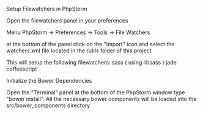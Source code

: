 Setup Filewatchers in PhpStorm

Open the filewatchers panel in your preferences

Menu PhpStorm
    -> Preferences
        -> Tools
            -> File Watchers
            
at the bottom of the panel click on the "Import" icon and select the
watchers.xml file located in the /utils folder of this project

This will setup the following filewatchers:
    sass ( using libsass )
    jade
    coffeescript
                
Initialize the Bower Dependencies

Open the "Terminal" panel at the bottom of the PhpStorm window
type "bower install". All the necessary bower components will be 
loaded into the src/bower_components directory